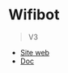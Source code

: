 # Wifibot
 > V3

* [Site web](http://www.wifibot.com/index.html)
* [Doc](http://www.wifibot.com/download/2012/LOW_LEVEL_PROTOCOLE_RS232_DSPIC33FV3_2012.pdf) 
